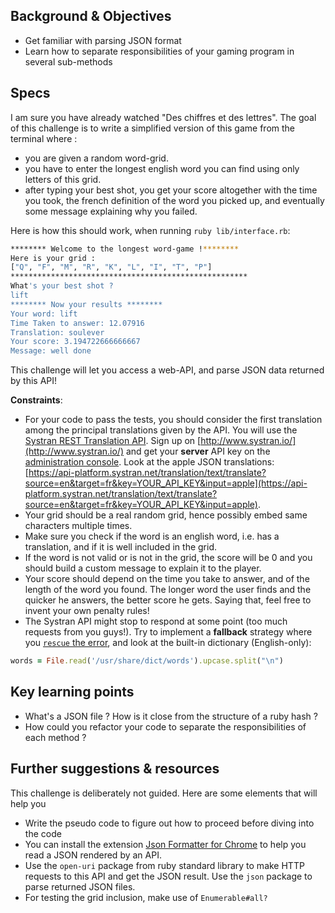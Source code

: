 ## Background & Objectives

- Get familiar with parsing JSON format
- Learn how to separate responsibilities of your gaming program in several sub-methods

## Specs

I am sure you have already watched "Des chiffres et des lettres". The goal of this challenge is to write a simplified version of this game from the terminal where :

* you are given a random word-grid.
* you have to enter the longest english word you can find using only letters of this grid.
* after typing your best shot, you get your score altogether with the time you took, the french definition of the word you picked up, and eventually some message explaining why you failed.

Here is how this should work, when running `ruby lib/interface.rb`:

```bash
******** Welcome to the longest word-game !********
Here is your grid :
["Q", "F", "M", "R", "K", "L", "I", "T", "P"]
*****************************************************
What's your best shot ?
lift
******** Now your results ********
Your word: lift
Time Taken to answer: 12.07916
Translation: soulever
Your score: 3.194722666666667
Message: well done
```

This challenge will let you access a web-API, and parse JSON data returned by this API!

**Constraints**:

- For your code to pass the tests, you should consider the first translation among the principal translations given by the API. You will use the [Systran REST Translation API](https://platform.systran.net/reference/translation). Sign up on [http://www.systran.io/](http://www.systran.io/) and get your **server** API key on the [administration console](https://platform.systran.net/user/admin#/apiKeys). Look at the apple JSON translations: [https://api-platform.systran.net/translation/text/translate?source=en&target=fr&key=YOUR_API_KEY&input=apple](https://api-platform.systran.net/translation/text/translate?source=en&target=fr&key=YOUR_API_KEY&input=apple).
- Your grid should be a real random grid, hence possibly embed same characters multiple times.
- Make sure you check if the word is an english word, i.e. has a translation, and if it is well included in the grid.
- If the word is not valid or is not in the grid, the score will be 0 and you should build a custom message to explain it to the player.
- Your score should depend on the time you take to answer, and of the length of the word you found. The longer word the user finds and the quicker he answers, the better score he gets. Saying that, feel free to invent your own penalty rules!
- The Systran API might stop to respond at some point (too much requests from you guys!). Try to implement a **fallback** strategy where you [`rescue` the error](http://rubylearning.com/satishtalim/ruby_exceptions.html), and look at the built-in dictionary (English-only):

```ruby
words = File.read('/usr/share/dict/words').upcase.split("\n")
```

## Key learning points

- What's a JSON file ? How is it close from the structure of a ruby hash ?
- How could you refactor your code to separate the responsibilities of each method ?

## Further suggestions & resources

This challenge is deliberately not guided. Here are some elements that will help you

* Write the pseudo code to figure out how to proceed before diving into the code
* You can install the extension [Json Formatter for Chrome](https://chrome.google.com/webstore/detail/json-formatter/bcjindcccaagfpapjjmafapmmgkkhgoa?hl=en) to help you read a JSON rendered by an API.
* Use the `open-uri` package from ruby standard library to make HTTP requests to this API and get the JSON result. Use the `json` package to parse returned JSON files.
* For testing the grid inclusion, make use of `Enumerable#all?`
